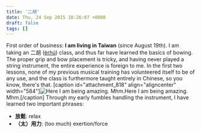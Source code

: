 ```yaml
---
title: '二胡'
date: Thu, 24 Sep 2015 18:26:07 +0000
draft: false
tags: []
---
```


First order of business: **I am living in Taiwan** (since August 19th). I am taking an 二胡 ([èrhú](https://en.wikipedia.org/wiki/Erhu)) class, and thus far have learned the basics of bowing. The proper grip and bow placement is tricky, and having never played a string instrument, the entire experience is foreign to me. In the first two lessons, none of my previous musical training has volunteered itself to be of any use, and the class is furthermore taught entirely in Chinese, so you know, there's that. \[caption id="attachment\_818" align="aligncenter" width="584"\]![Here I am being amazing. Mhm.](https://alexchao-blog-media.s3.amazonaws.com/2021/07/f4698-img_20150924_172134.jpg?w=1024&h=768)Here I am being amazing. Mhm.\[/caption\] Through my early fumbles handling the instrument, I have learned two important phrases:

*   **放鬆**: relax
*   **（太）用力**: (too much) exertion/force
